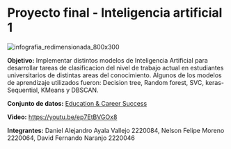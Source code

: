 # Proyecto final - Inteligencia artificial 1
![infografia_redimensionada_800x300](https://github.com/user-attachments/assets/d47d7acd-8bf2-493a-a402-24f55e455510)

**Objetivo:** Implementar distintos modelos de Inteligencia Artificial para desarrollar tareas de clasificacion del nivel de trabajo actual en estudiantes universitarios de distintas areas del conocimiento. Algunos de los modelos de aprendizaje utilizados fueron: Decision tree, Random forest, SVC, keras-Sequential, KMeans y DBSCAN.

**Conjunto de datos:** [Education & Career Success](https://www.kaggle.com/datasets/adilshamim8/education-and-career-success)

**Video:** https://youtu.be/ep7EtBVGOx8

**Integrantes:** Daniel Alejandro Ayala Vallejo 2220084, Nelson Felipe Moreno 2220064, David Fernando Naranjo 2220046


